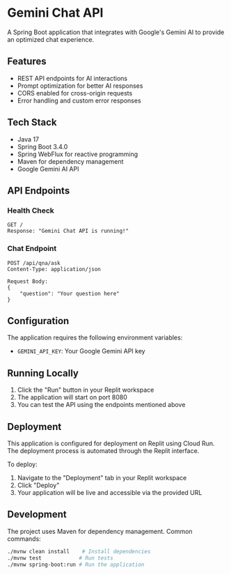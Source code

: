 
# Gemini Chat API

A Spring Boot application that integrates with Google's Gemini AI to provide an optimized chat experience.

## Features

- REST API endpoints for AI interactions
- Prompt optimization for better AI responses
- CORS enabled for cross-origin requests
- Error handling and custom error responses

## Tech Stack

- Java 17
- Spring Boot 3.4.0
- Spring WebFlux for reactive programming
- Maven for dependency management
- Google Gemini AI API

## API Endpoints

### Health Check
```http
GET /
Response: "Gemini Chat API is running!"
```

### Chat Endpoint
```http
POST /api/qna/ask
Content-Type: application/json

Request Body:
{
    "question": "Your question here"
}
```

## Configuration

The application requires the following environment variables:
- `GEMINI_API_KEY`: Your Google Gemini API key

## Running Locally

1. Click the "Run" button in your Replit workspace
2. The application will start on port 8080
3. You can test the API using the endpoints mentioned above

## Deployment

This application is configured for deployment on Replit using Cloud Run. The deployment process is automated through the Replit interface.

To deploy:
1. Navigate to the "Deployment" tab in your Replit workspace
2. Click "Deploy"
3. Your application will be live and accessible via the provided URL

## Development

The project uses Maven for dependency management. Common commands:

```bash
./mvnw clean install    # Install dependencies
./mvnw test            # Run tests
./mvnw spring-boot:run # Run the application
```
